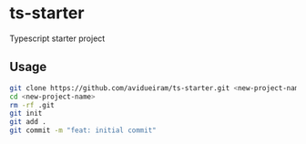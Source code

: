 # ts-starter

Typescript starter project

## Usage

```bash
git clone https://github.com/avidueiram/ts-starter.git <new-project-name>
cd <new-project-name>
rm -rf .git
git init
git add .
git commit -m "feat: initial commit"
```


